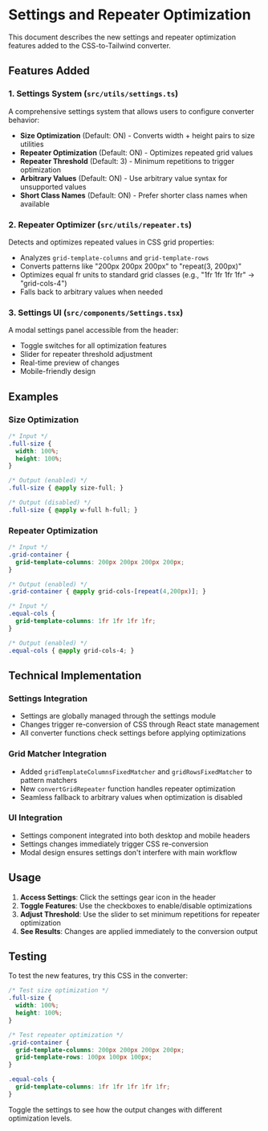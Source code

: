 # Settings and Repeater Optimization

This document describes the new settings and repeater optimization features added to the CSS-to-Tailwind converter.

## Features Added

### 1. Settings System (`src/utils/settings.ts`)

A comprehensive settings system that allows users to configure converter behavior:

- **Size Optimization** (Default: ON) - Converts width + height pairs to size utilities
- **Repeater Optimization** (Default: ON) - Optimizes repeated grid values  
- **Repeater Threshold** (Default: 3) - Minimum repetitions to trigger optimization
- **Arbitrary Values** (Default: ON) - Use arbitrary value syntax for unsupported values
- **Short Class Names** (Default: ON) - Prefer shorter class names when available

### 2. Repeater Optimizer (`src/utils/repeater.ts`)

Detects and optimizes repeated values in CSS grid properties:

- Analyzes `grid-template-columns` and `grid-template-rows`
- Converts patterns like "200px 200px 200px" to "repeat(3, 200px)"
- Optimizes equal fr units to standard grid classes (e.g., "1fr 1fr 1fr 1fr" → "grid-cols-4")
- Falls back to arbitrary values when needed

### 3. Settings UI (`src/components/Settings.tsx`)

A modal settings panel accessible from the header:

- Toggle switches for all optimization features
- Slider for repeater threshold adjustment
- Real-time preview of changes
- Mobile-friendly design

## Examples

### Size Optimization
```css
/* Input */
.full-size {
  width: 100%;
  height: 100%;
}

/* Output (enabled) */
.full-size { @apply size-full; }

/* Output (disabled) */
.full-size { @apply w-full h-full; }
```

### Repeater Optimization
```css
/* Input */
.grid-container {
  grid-template-columns: 200px 200px 200px 200px;
}

/* Output (enabled) */
.grid-container { @apply grid-cols-[repeat(4,200px)]; }

/* Input */
.equal-cols {
  grid-template-columns: 1fr 1fr 1fr 1fr;
}

/* Output (enabled) */
.equal-cols { @apply grid-cols-4; }
```

## Technical Implementation

### Settings Integration
- Settings are globally managed through the settings module
- Changes trigger re-conversion of CSS through React state management
- All converter functions check settings before applying optimizations

### Grid Matcher Integration
- Added `gridTemplateColumnsFixedMatcher` and `gridRowsFixedMatcher` to pattern matchers
- New `convertGridRepeater` function handles repeater optimization
- Seamless fallback to arbitrary values when optimization is disabled

### UI Integration
- Settings component integrated into both desktop and mobile headers
- Settings changes immediately trigger CSS re-conversion
- Modal design ensures settings don't interfere with main workflow

## Usage

1. **Access Settings**: Click the settings gear icon in the header
2. **Toggle Features**: Use the checkboxes to enable/disable optimizations
3. **Adjust Threshold**: Use the slider to set minimum repetitions for repeater optimization
4. **See Results**: Changes are applied immediately to the conversion output

## Testing

To test the new features, try this CSS in the converter:

```css
/* Test size optimization */
.full-size {
  width: 100%;
  height: 100%;
}

/* Test repeater optimization */
.grid-container {
  grid-template-columns: 200px 200px 200px 200px;
  grid-template-rows: 100px 100px 100px;
}

.equal-cols {
  grid-template-columns: 1fr 1fr 1fr 1fr 1fr;
}
```

Toggle the settings to see how the output changes with different optimization levels.
